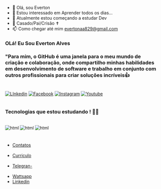 
- 👋 Olá, sou Everton 
- 👀 Estou interessado em Aprender todos os dias...
- 🌱 Atualmente estou começando a estudar Dev
- 💞️ Casado/Pai/Crisão ✝
- 📫 Como chegar até mim evertonaa829@gmail.com

<!-- -
Evetop25/Evetop25 é um repositório ✨ especial ✨ porque seu `README.md` (este arquivo) aparece no seu perfil do GitHub.
Você pode clicar no link Visualizar para ver suas alterações.
- -->
###  OLá! Eu Sou Everton Alves
###  "Para mim, o GitHub é uma janela para o meu mundo de criação e colaboração, onde compartilho minhas habilidades em desenvolvimento de software e trabalho em conjunto com outros profissionais para criar soluções incríveis👍<br><br/>



[![ LInkedin ](https://img.shields.io/badge/LinkedIn-0077B5?style=for-the-badge&logo=linkedin&logoColor=white)](https://www.linkedin.com/in/everton-antunes-alves-02aa98132/)
[![ Facebook ](https://img.shields.io/badge/Facebook-1877F2?style=for-the-badge&logo=facebook&logoColor=white)](https://www.facebook.com/everton.antunesalves)
[![ Instagram ](https://img.shields.io/badge/Instagram-E4405F?style=for-the-badge&logo=instagram&logoColor=white)](https://www.instagram.com/evertonalvesoficial_/)
[![ Youtube ](https://img.shields.io/badge/YouTube-FF0000?style=for-the-badge&logo=youtube&logoColor=white)](https://www.youtube.com/channel/UCvLmj_yLrd8-7ueAX12BoCA)<br/><br>



###  Tecnologias que estou estudando ! 👨‍💻

<div style="display: inline_block"><br/>
  <img aling="center" alt="html" src="https://img.shields.io/badge/JavaScript-F7DF1E?style=for-the-badge&logo=javascript&logoColor=black">
<img aling="center" alt="html" src="https://img.shields.io/badge/HTML-239120?style=for-the-badge&logo=html5&logoColor=white">
<img aling="center" alt="html" src="https://img.shields.io/badge/CSS-239120?&style=for-the-badge&logo=css3&logoColor=white">
</div><br/>

###
- [Contatos](https://wa.me/5511972303834?text=Ol%C3%A1%21+Vim+Atraves+do+Seu+Reposit%C3%B3rio%2C+Podemos+Conversar%3F)<br/><br/>
- [Curriculo](everton-curriculo.png)<br/><br/>
- [ Telegran- ](https://t.me/Evetop25)<br><br/>
- [ Wattsapp ](https://contate.me/everton_alves)
- [ Linkedin ](https://www.linkedin.com/in/everton-antunes-alves-02aa98132/)


